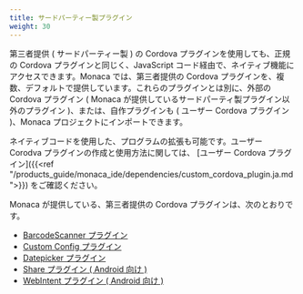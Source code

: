 ```yaml
---
title: サードパーティー製プラグイン
weight: 30
---
```


第三者提供 ( サードパーティー製 ) の Cordova
プラグインを使用しても、正規の Cordova プラグインと同じく、JavaScript
コード経由で、ネイティブ機能にアクセスできます。Monaca
では、第三者提供の Cordova
プラグインを、複数、デフォルトで提供しています。これらのプラグインとは別に、外部の
Cordova プラグイン ( Monaca
が提供しているサードパーティ製プラグイン以外のプラグイン
)、または、自作プラグインも ( ユーザー Cordova プラグイン )、Monaca
プロジェクトにインポートできます。

ネイティブコードを使用した、プログラムの拡張も可能です。ユーザー Corodva
プラグインの作成と使用方法に関しては、 [ユーザー Cordova プラグイン]({{<ref "/products_guide/monaca_ide/dependencies/custom_cordova_plugin.ja.md">}})
をご確認ください。

Monaca が提供している、第三者提供の Cordova
プラグインは、次のとおりです。

- [BarcodeScanner プラグイン](barcode_scanner)
- [Custom Config プラグイン](custom_config)
- [Datepicker プラグイン](datepicker)
- [Share プラグイン ( Android 向け )](share)
- [WebIntent プラグイン ( Android 向け )](webintent)





